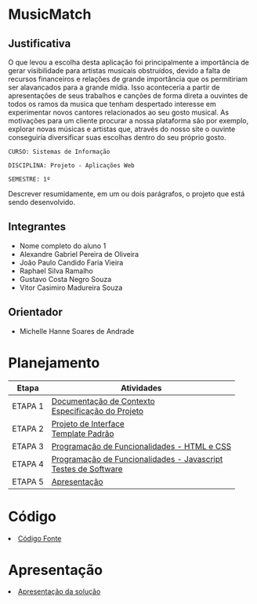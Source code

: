 # MusicMatch


## Justificativa
O que levou a escolha desta aplicação foi principalmente a importância de gerar visibilidade para artistas musicais obstruídos, devido a falta de recursos financeiros e relações de grande importância que os permitiriam ser alavancados para a grande mídia. Isso aconteceria a partir de apresentações de seus trabalhos e canções de forma direta a ouvintes de todos os ramos da musica que tenham despertado interesse em experimentar novos cantores relacionados ao seu gosto musical.
As motivações para um cliente procurar a nossa plataforma são por exemplo, explorar novas músicas e artistas que, através do nosso site o ouvinte conseguiria diversificar suas escolhas dentro do seu próprio gosto.

`CURSO: Sistemas de Informação`

`DISCIPLINA: Projeto - Aplicações Web`

`SEMESTRE: 1º`

Descrever resumidamente, em um ou dois parágrafos, o projeto que está sendo desenvolvido.

## Integrantes

* Nome completo do aluno 1
* Alexandre Gabriel Pereira de Oliveira 
* João Paulo Candido Faria Vieira
* Raphael Silva Ramalho
* Gustavo Costa Negro Souza
* Vitor Casimiro Madureira Souza

## Orientador

* Michelle Hanne Soares de Andrade

# Planejamento

| Etapa         | Atividades |
|  :----:   | ----------- |
| ETAPA 1         |[Documentação de Contexto](docs/context.md) <br> [Especificação do Projeto](docs/especification.md) |
| ETAPA 2         |[Projeto de Interface](docs/interface.md) <br> [Template Padrão](docs/template.md) |
| ETAPA 3         |[Programação de Funcionalidades - HTML e CSS](docs/development.md) |
| ETAPA 4        |[Programação de Funcionalidades - Javascript](docs/development.md) <br> [Testes de Software ](docs/tests.md) |
| ETAPA 5         | [Apresentação](presentation/README.md) |

# Código

<li><a href="src/README.md"> Código Fonte</a></li>

# Apresentação

<li><a href="presentation/README.md"> Apresentação da solução</a></li>
